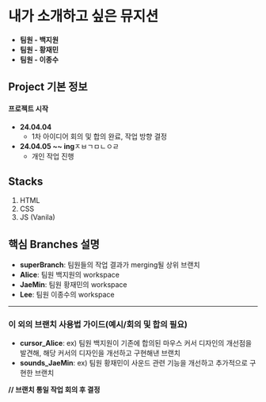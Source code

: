 # 내가 소개하고 싶은 뮤지션
- **팀원 - 백지원**
- **팀원 - 황재민**
- **팀원 - 이종수**

## Project 기본 정보
#### 프로젝트 시작
- **24.04.04**
  - 1차 아이디어 회의 및 합의 완료, 작업 방향 결정
- **24.04.05 ~~ ing**ㅈㅂㄱㅁㄴㅇㄹ
  - 개인 작업 진행
 
## Stacks
1. HTML
2. CSS
3. JS (Vanila)

## 핵심 Branches 설명
- **superBranch**: 팀원들의 작업 결과가 merging될 상위 브랜치
- **Alice**: 팀원 백지원의 workspace
- **JaeMin**: 팀원 황재민의 workspace
- **Lee**: 팀원 이종수의 workspace
---
### 이 외의 브랜치 사용법 가이드(예시/회의 및 합의 필요)
- **cursor_Alice**: ex) 팀원 백지원이 기존에 합의된 마우스 커서 디자인의 개선점을 발견해, 해당 커서의 디자인을 개선하고 구현해낸 브랜치
- **sounds_JaeMin**: ex) 팀원 황재민이 사운드 관련 기능을 개선하고 추가적으로 구현한 브랜치

**// 브랜치 통일 작업 회의 후 결정**
